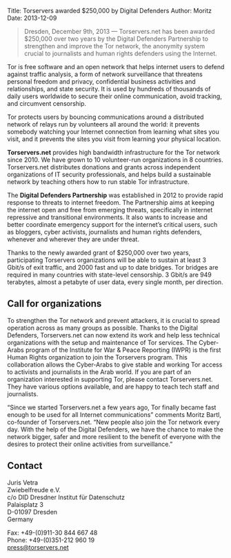 Title:  Torservers awarded $250,000 by Digital Defenders 
Author: Moritz 
Date: 2013-12-09

> Dresden, December 9th, 2013 — Torservers.net has been awarded
> $250,000 over two years by the Digital Defenders Partnership to
> strengthen and improve the Tor network, the anonymity system
> crucial to journalists and human rights defenders using the Internet.

Tor is free software and an open network that helps internet users to defend against traffic analysis, a form of network surveillance that threatens personal freedom and privacy, confidential business activities and relationships, and state security. It is used by hundreds of thousands of daily users worldwide to secure their online communication, avoid tracking, and circumvent censorship.

Tor protects users by bouncing communications around a distributed network of relays run by volunteers all around the world: it prevents somebody watching your Internet connection from learning what sites you visit, and it prevents the sites you visit from learning your physical location.

**Torservers.net** provides high bandwidth infrastructure for the Tor network since 2010. We have grown to 10 volunteer-run organizations in 8 countries. Torservers.net distributes donations and grants across independent organizations of IT security professionals, and helps build a sustainable network by teaching others how to run stable Tor infrastructure.

The **Digital Defenders Partnership** was established in 2012 to provide rapid response to threats to internet freedom. The Partnership aims at keeping the internet open and free from emerging threats, specifically in internet repressive and transitional environments. It also wants to increase and better coordinate emergency support for the internet’s critical users, such as bloggers, cyber activists, journalists and human rights defenders, whenever and wherever they are under threat. 

Thanks to the newly awarded grant of $250,000 over two years, participating Torservers organizations will be able to sustain at least 3 Gbit/s of exit traffic, and 2000 fast and up to date bridges. Tor bridges are required in many countries with state-level censorship. 3 Gbit/s are 949 terabytes, almost a petabyte of user data, every single month, per direction. 

## Call for organizations

To strengthen the Tor network and prevent attackers, it is crucial to spread operation across as many groups as possible. Thanks to the Digital Defenders, Torservers.net can now extend its work and help less technical organizations with the setup and maintenance of Tor services. The Cyber-Arabs program of the Institute for War & Peace Reporting (IWPR) is the first Human Rights organization to join the Torservers program. This collaboration allows the Cyber-Arabs to give
stable and working Tor access to activists and journalists in the Arab world. If you are part of an organization interested in supporting Tor, please contact Torservers.net. They have various options available, and are happy to teach tech staff and journalists.

“Since we started Torservers.net a few years ago, Tor finally became fast enough to be used for all Internet communications” comments Moritz Bartl, co-founder of Torservers.net. “New people also join the Tor network every day. With the help of the Digital Defenders, we have the chance to make the network bigger, safer and more resilient to the benefit of everyone with the desires to protect their online activities from surveillance.”

## Contact

Juris Vetra<br/>
Zwiebelfreude e.V.<br/>
c/o DID Dresdner Institut für Datenschutz<br/>
Palaisplatz 3<br/>
D-01097 Dresden<br>
Germany

Fax: +49-(0)911-30 844 667 48<br/>
Phone: +49-(0)351-212 960 19<br/>
<press@torservers.net>
